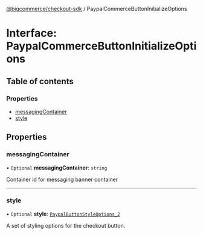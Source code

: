 [@bigcommerce/checkout-sdk](../README.md) / PaypalCommerceButtonInitializeOptions

# Interface: PaypalCommerceButtonInitializeOptions

## Table of contents

### Properties

- [messagingContainer](PaypalCommerceButtonInitializeOptions.md#messagingcontainer)
- [style](PaypalCommerceButtonInitializeOptions.md#style)

## Properties

### messagingContainer

• `Optional` **messagingContainer**: `string`

Container id for messaging banner container

___

### style

• `Optional` **style**: [`PaypalButtonStyleOptions_2`](PaypalButtonStyleOptions_2.md)

A set of styling options for the checkout button.
